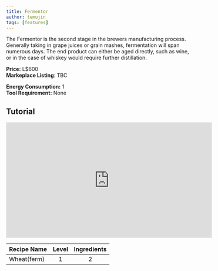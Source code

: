 ```yaml
---
title: Fermentor
author: temujin
tags: [features]
---
```

The Fermentor is the second stage in the brewers manufacturing process. Generally taking in grape juices or grain mashes, fermentation will span numerous days. The end product can either be aged directly, such as wine, or in the case of whiskey would require further distillation.

**Price:** L$600<br>
**Markeplace Listing**: TBC<br>

**Energy Consumption:** 1<br>
**Tool Requirement:** None

## Tutorial
<iframe width="560" height="315" src="https://www.youtube.com/embed/4uBKn_1LO2Q" frameborder="0" allow="accelerometer; autoplay; encrypted-media; gyroscope; picture-in-picture" allowfullscreen></iframe>

| Recipe Name | Level | Ingredients |
|:------------|:-----:|:-----------:|
| Wheat(ferm) |   1   |     2       |

